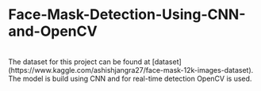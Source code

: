 # Face-Mask-Detection-Using-CNN-and-OpenCV
<br>
The dataset for this project can be found at [dataset](https://www.kaggle.com/ashishjangra27/face-mask-12k-images-dataset).
<br>
The model is build using CNN and for real-time detection OpenCV is used.
